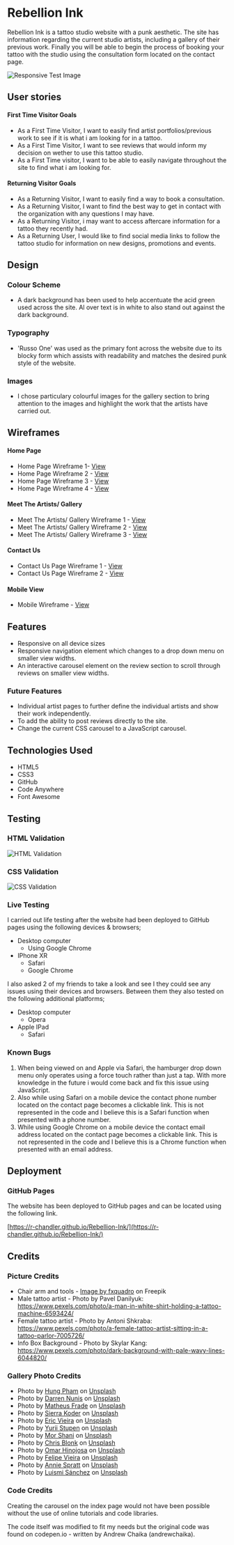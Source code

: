 # Rebellion Ink

Rebellion Ink is a tattoo studio website with a punk aesthetic.  The site has information regarding the current studio artists, including a gallery of their previous work. Finally you will be able to begin the process of booking your tattoo with the studio using the consultation form located on the contact page.

![Responsive Test Image](readme_media/responsive-test.webp)

## User stories

#### First Time Visitor Goals
 - As a First Time Visitor, I want to easily find artist
   portfolios/previous work to see if it is what i am looking for in a
   tattoo.
 - As a First Time Visitor, I want to see reviews that would inform my  
   decision on wether to use this tattoo studio.
 - As a First Time visitor, I want to be able to easily navigate
   throughout the site to     find what i am looking for.

#### Returning Visitor Goals
 - As a Returning Visitor, I want to easily find a way to book a
   consultation.
 - As a Returning Visitor, I want to find the best way to get in contact
   with the organization with any questions I may have.
 - As a Returning Visitor, i may want to access aftercare information for a tattoo they recently had.
 - As a Returning User, I would like to find social media links to follow the tattoo studio for information on new designs, promotions and events.

## Design
### Colour Scheme
- A dark background has been used to help accentuate the acid green used across the site. Al over text is in white to also stand out against the dark background.
### Typography
- 'Russo One' was used as the primary font across the website due to its blocky form which assists with readability and matches the desired punk style of the website.
### Images
- I chose particulary colourful images for the gallery section to bring attention to the images and highlight the work that the artists have carried out.

## Wireframes

#### Home Page
-   Home Page Wireframe 1- [View](readme_media/wireframes/Landing_Page.png)
-   Home Page Wireframe 2 - [View](readme_media/wireframes/Home_Page_2.png)
-   Home Page Wireframe 3 - [View](readme_media/wireframes/Home_Page_3.png)
-   Home Page Wireframe 4 - [View](readme_media/wireframes/Home_Page_4.png)
#### Meet The Artists/ Gallery
- Meet The Artists/ Gallery Wireframe 1 - [View](readme_media/wireframes/Meet_The_Artists_Page.png)
- Meet The Artists/ Gallery Wireframe 2 - [View](readme_media/wireframes/Meet_The_Artists_Page_2.png)
- Meet The Artists/ Gallery Wireframe 3 - [View](readme_media/wireframes/Meet_The_Artists_Page_3.png)
#### Contact Us
-   Contact Us Page Wireframe 1 -  [View](readme_media/wireframes/Contact_Us_Page.png)
-  Contact Us Page Wireframe 2 -  [View](readme_media/wireframes/Contact_Us_Page_2.png)
#### Mobile View
-  Mobile Wireframe -  [View](readme_media/wireframes/Mobile_View.png)

## Features
- Responsive on all device sizes
- Responsive navigation element which changes to a drop down menu on smaller view widths.
- An interactive carousel element on the review section to scroll through reviews on smaller view widths.
### Future Features
- Individual artist pages to further define the individual artists and show their work independently.
- To add the ability to post reviews directly to the site.
- Change the current CSS carousel to a JavaScript carousel.

## Technologies Used
- HTML5
- CSS3
- GitHub
- Code Anywhere
- Font Awesome
## Testing
### HTML Validation
![HTML Validation](readme_media/html-validation.webp)
### CSS Validation
![CSS Validation](readme_media/css-validation.webp)
### Live Testing
I carried out life testing after the website had been deployed to GitHub pages using the following devices & browsers;
- Desktop computer
	- Using Google Chrome
- IPhone XR
	- Safari
	- Google Chrome
	
I also asked 2 of my friends to take a look and see I they could see any issues using their devices and browsers. Between them they also tested on the following additional platforms;
- Desktop computer
	- Opera
- Apple IPad
	- Safari
### Known Bugs
1. When being viewed on and Apple via Safari, the hamburger drop down menu only operates using a force touch rather than just a tap. With more knowledge in the future i would come back and fix this issue using JavaScript. 
2. Also while using Safari on a mobile device the contact phone number located on the contact page becomes a clickable link. This is not represented in the code and I believe this is a Safari function when presented with a phone number.
3. While using Google Chrome on a mobile device the contact email address located on the contact page becomes a clickable link. This is not represented in the code and I believe this is a Chrome function when presented with an email address.
## Deployment

### GitHub Pages

The website has been deployed to GitHub pages and can be located using the following link.

[https://r-chandler.github.io/Rebellion-Ink/](https://r-chandler.github.io/Rebellion-Ink/)

## Credits
### Picture Credits
- Chair arm and tools - <a  href="https://www.freepik.com/free-photo/dark-photo-different-equipment-tattoo-making-tattoo-salon_26605680.htm#query=tattoo%20parlor&position=1&from_view=search&track=ais">Image by fxquadro</a> on Freepik
- Male tattoo artist - Photo by Pavel Danilyuk: https://www.pexels.com/photo/a-man-in-white-shirt-holding-a-tattoo-machine-6593424/
- Female tattoo artist - Photo by Antoni Shkraba: https://www.pexels.com/photo/a-female-tattoo-artist-sitting-in-a-tattoo-parlor-7005726/
- Info Box Background  - Photo by Skylar Kang: https://www.pexels.com/photo/dark-background-with-pale-wavy-lines-6044820/

  

### Gallery Photo Credits

  

- Photo by <a  href="https://unsplash.com/@thomexinxan?utm_source=unsplash&utm_medium=referral&utm_content=creditCopyText">Hung Pham</a> on <a  href="https://unsplash.com/images/things/tattoo?utm_source=unsplash&utm_medium=referral&utm_content=creditCopyText">Unsplash</a>
- Photo by <a  href="https://unsplash.com/@dnunis?utm_source=unsplash&utm_medium=referral&utm_content=creditCopyText">Darren Nunis</a> on <a  href="https://unsplash.com/images/things/tattoo?utm_source=unsplash&utm_medium=referral&utm_content=creditCopyText">Unsplash</a>
- Photo by <a  href="https://unsplash.com/@matheusfrade?utm_source=unsplash&utm_medium=referral&utm_content=creditCopyText">Matheus Frade</a> on <a  href="https://unsplash.com/images/things/tattoo?utm_source=unsplash&utm_medium=referral&utm_content=creditCopyText">Unsplash</a>
- Photo by <a  href="https://unsplash.com/@sierragracephotography96?utm_source=unsplash&utm_medium=referral&utm_content=creditCopyText">Sierra Koder</a> on <a  href="https://unsplash.com/photos/bBtGi7Y6Aco?utm_source=unsplash&utm_medium=referral&utm_content=creditCopyText">Unsplash</a>
- Photo by <a  href="https://unsplash.com/fr/@ericvieira?utm_source=unsplash&utm_medium=referral&utm_content=creditCopyText">Eric Vieira</a> on <a  href="https://unsplash.com/images/things/tattoo?utm_source=unsplash&utm_medium=referral&utm_content=creditCopyText">Unsplash</a>
- Photo by <a  href="https://unsplash.com/@yurii_stupen?utm_source=unsplash&utm_medium=referral&utm_content=creditCopyText">Yurii Stupen</a> on <a  href="https://unsplash.com/images/things/tattoo?utm_source=unsplash&utm_medium=referral&utm_content=creditCopyText">Unsplash</a>
- Photo by <a  href="https://unsplash.com/@morsha?utm_source=unsplash&utm_medium=referral&utm_content=creditCopyText">Mor Shani</a> on <a  href="https://unsplash.com/images/things/tattoo?utm_source=unsplash&utm_medium=referral&utm_content=creditCopyText">Unsplash</a>
- Photo by <a  href="https://unsplash.com/ko/@chriskristiansen?utm_source=unsplash&utm_medium=referral&utm_content=creditCopyText">Chris Blonk</a> on <a  href="https://unsplash.com/images/things/tattoo?utm_source=unsplash&utm_medium=referral&utm_content=creditCopyText">Unsplash</a>
- Photo by <a  href="https://unsplash.com/@omar_hinojosa?utm_source=unsplash&utm_medium=referral&utm_content=creditCopyText">Omar Hinojosa</a> on <a  href="https://unsplash.com/photos/AjC2x6hrCr4?utm_source=unsplash&utm_medium=referral&utm_content=creditCopyText">Unsplash</a>
- Photo by <a  href="https://unsplash.com/@felpsskater?utm_source=unsplash&utm_medium=referral&utm_content=creditCopyText">Felipe Vieira</a> on <a  href="https://unsplash.com/photos/FCC2jFSnkDc?utm_source=unsplash&utm_medium=referral&utm_content=creditCopyText">Unsplash</a>
- Photo by <a  href="https://unsplash.com/@anniespratt?utm_source=unsplash&utm_medium=referral&utm_content=creditCopyText">Annie Spratt</a> on <a  href="https://unsplash.com/photos/aJOibhKp1pA?utm_source=unsplash&utm_medium=referral&utm_content=creditCopyText">Unsplash</a>
- Photo by <a  href="https://unsplash.com/@luismisanchez?utm_source=unsplash&utm_medium=referral&utm_content=creditCopyText">Luismi Sánchez</a> on <a  href="https://unsplash.com/photos/f4n24BEfH7k?utm_source=unsplash&utm_medium=referral&utm_content=creditCopyText">Unsplash</a>
### Code Credits

Creating the carousel on the index page would not have been possible without the use of online tutorials and code libraries.

The code itself was modified to fit my needs but the original code was found on codepen.io - written by Andrew Chaika (andrewchaika).
